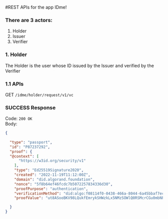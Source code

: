 #REST APIs for the app IDme!

### There are 3 actors:
1. Holder 
2. Issuer
3. Verifier

### 1. Holder
The Holder is the user whose ID issued by the Issuer and verified by the Verifier

### 1.1 APIs

 GET `/idme/holder/request/v1/vc`

### SUCCESS Response
Code: `200 OK` \
Body: 
```json
{
  
  "type": "passport",
  "id": "P87237292",
  "proof": {
  "@context": [
      "https://w3id.org/security/v1"
    ],
    "type": "Ed25519Signature2020",
    "created": "2022-11-19T11:12:00Z",
    "domain": "did.algorand.foundation",
    "nonce": "5f8b64ef46fcdc7b5072257834336d30",
    "proofPurpose": "authentication",
    "verificationMethod": "did:algo:f08114f0-0438-466a-8044-6a45bbaf7ec9#master",
    "proofValue": "ut8ASooBKV98LQukfEmrykSHWzkLx5NMzSOWlQ0RSMcrCGu0mbNPOduCfTZ5mA5L90UJYplPpRk2VdoCk14HBw=="

  }
}
```






